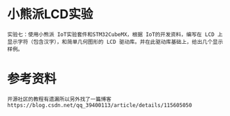 
# 小熊派LCD实验

    实验七：使用小熊派 IoT实验套件和STM32CubeMX，根据 IoT的开发资料，编写在 LCD 上显示字符（包含汉字），和简单几何图形的 LCD 驱动库。并在此驱动库基础上，给出几个显示样例。

# 参考资料

    开源社区的教程有遗漏所以另外找了一篇博客https://blog.csdn.net/qq_39400113/article/details/115605050

